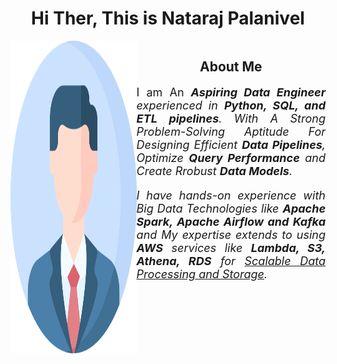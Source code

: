 <h1 align="center"> Hi Ther, This is Nataraj Palanivel </h1>  



<div style="display: flex;">
<div style="flex: 4;">
    <img src="/3135715.png" alt="Image" width="500" height="500">
</div>
<div style="flex: 6; 'text-align: center;">
    <h2 align="center">About Me</h2>
    <p style='font-size: 18px; text-align: justify; text-justify: inter-word;'>
    I am An <strong><i>Aspiring Data Engineer<i></strong> experienced in <strong>Python, SQL, and ETL pipelines</strong>. 
    With A Strong <i>Problem-Solving</i> Aptitude For Designing Efficient <strong><i>Data Pipelines</i></strong>, 
    Optimize <strong><i>Query Performance</i></strong> and Create Rrobust <strong><i>Data Models</i></strong>.</p>
    <p style='font-size: 18px; text-align: justify; text-justify: inter-word;'>
    I have hands-on experience with Big Data Technologies like <strong>Apache Spark, 
    Apache Airflow and Kafka</strong> and My expertise extends to using <strong><i>AWS</i></strong> services like <strong>Lambda, S3, 
    Athena, RDS</strong> for <u>Scalable Data Processing and Storage</u>.</p>
</div>
</div>

